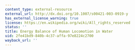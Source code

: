 ```yaml
---
content_type: external-resource
external_url: http://dx.doi.org/10.1007/s00421-003-0919-y
has_external_license_warning: true
license: https://en.wikipedia.org/wiki/All_rights_reserved
status: ''
title: Energy Balance of Human Locomotion in Water
uid: 2fe41bd9-840b-4c37-affa-97e8224c2700
wayback_url: ''
---
```

